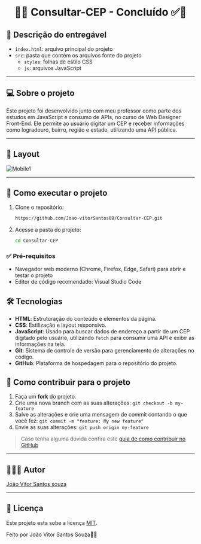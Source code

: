 <h1 align="center">
 🚀✅ Consultar-CEP - Concluído ✅🚀
</h1>

## 📄 Descrição do entregável

- `index.html`: arquivo principal do projeto  
- `src`: pasta que contém os arquivos fonte do projeto  
  - `styles`: folhas de estilo CSS  
  - `js`: arquivos JavaScript  

---

## 💻 Sobre o projeto

Este projeto foi desenvolvido junto com meu professor como parte dos estudos em JavaScript e consumo de APIs, no curso de Web Designer Front-End. Ele permite ao usuário digitar um CEP e receber informações como logradouro, bairro, região e estado, utilizando uma API pública. 

---
## 🎨 Layout

<!-- AQUI VOCÊ PASSA O CAMINHO DA IMAGEM -->
![Mobile1](Thumbnail.png.png)

---

## 🚀 Como executar o projeto

1. Clone o repositório:
   ```bash
   https://github.com/Joao-vitorSantos08/Consultar-CEP.git

2. Acesse a pasta do projeto:
   
   ```bash
   cd Consultar-CEP


<!------------------------------------------------------------------------ -->

 ### ✅ Pré-requisitos
  
 - Navegador web moderno (Chrome, Firefox, Edge, Safari) para abrir e testar o projeto  
 - Editor de código recomendado: Visual Studio Code

## 🛠 Tecnologias

- **HTML**: Estruturação do conteúdo e elementos da página.  
- **CSS**: Estilização e layout responsivo.  
- **JavaScript**: Usado para buscar dados de endereço a partir de um CEP digitado pelo usuário, utilizando `fetch` para consumir uma API e exibir as informações na tela. 
- **Git**: Sistema de controle de versão para gerenciamento de alterações no código.  
- **GitHub**: Plataforma de hospedagem para o repositório do projeto.

<!-- MODELO DE COMO CONTRIBUIR PARA O PROJETO -->
## 💪 Como contribuir para o projeto

1. Faça um **fork** do projeto.
2. Crie uma nova branch com as suas alterações: `git checkout -b my-feature`
3. Salve as alterações e crie uma mensagem de commit contando o que você fez: `git commit -m "feature: My new feature"`
4. Envie as suas alterações: `git push origin my-feature`
> Caso tenha alguma dúvida confira este [guia de como contribuir no GitHub](./CONTRIBUTING.md)

---

<!-- ---------------------------------------------------------------------- -->

<!-- MODELO DE AUTOR-->
## 👨🏽‍💻 Autor

<a href="https://www.linkedin.com/in/jo%C3%A3o-vitor-santos-souza-844306360/">
João Vitor Santos souza</a>
 <br />
 
<!--[![Gmail Badge](https://img.shields.io/badge/-mthalvarez2005@gmail.com-c14438?style=flat-square&logo=Gmail&logoColor=white&link=mailto:mthalvarez2005@gmail.com)](mailto:mthalvarez2005@gmail.com) -->

---

<!-- ---------------------------------------------------------------------- -->

<!-- MODELO DE LICENÇA -->
## 📝 Licença

Este projeto esta sobe a licença [MIT](./LICENSE).

Feito por João Vitor Santos Souza👋🏽
